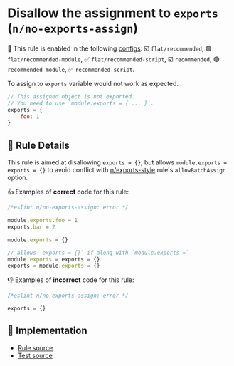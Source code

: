 # Disallow the assignment to `exports` (`n/no-exports-assign`)

💼 This rule is enabled in the following [configs](https://github.com/eslint-community/eslint-plugin-n#-configs): ☑️ `flat/recommended`, 🟢 `flat/recommended-module`, ✅ `flat/recommended-script`, ☑️ `recommended`, 🟢 `recommended-module`, ✅ `recommended-script`.

<!-- end auto-generated rule header -->

To assign to `exports` variable would not work as expected.

```js
// This assigned object is not exported.
// You need to use `module.exports = { ... }`.
exports = {
    foo: 1
}
```

## 📖 Rule Details

This rule is aimed at disallowing `exports = {}`, but allows `module.exports = exports = {}` to avoid conflict with [n/exports-style](https://github.com/eslint-community/eslint-plugin-n/tree/master/docs/rules/exports-style.md) rule's `allowBatchAssign` option.

👍 Examples of **correct** code for this rule:

```js
/*eslint n/no-exports-assign: error */

module.exports.foo = 1
exports.bar = 2

module.exports = {}

// allows `exports = {}` if along with `module.exports =`
module.exports = exports = {}
exports = module.exports = {}
```

👎 Examples of **incorrect** code for this rule:

```js
/*eslint n/no-exports-assign: error */

exports = {}
```

## 🔎 Implementation

- [Rule source](https://github.com/eslint-community/eslint-plugin-n/tree/master/lib/rules/no-exports-assign.js)
- [Test source](https://github.com/eslint-community/eslint-plugin-n/tree/master/tests/lib/rules/no-exports-assign.js)
